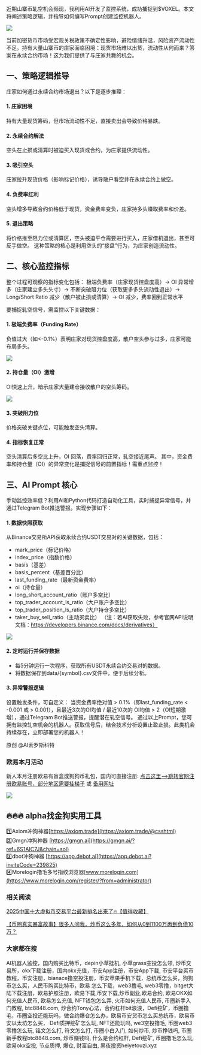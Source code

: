近期山寨币轧空机会频现，我利用AI开发了监控系统，成功捕捉到$VOXEL。本文将阐述策略逻辑，并指导如何编写Prompt创建监控机器人。

[![](https://307e939.webp.li/20250420182344907.png)](https://btc8848.com/top-10-exchanges)

当前加密货币市场受宏观关税政策不确定性影响，避险情绪升温，风险资产流动性不足。持有大量山寨币的庄家面临困境：现货市场难以出货，流动性从何而来？答案在永续合约市场！这为我们提供了与庄家共舞的机会。

## 一、策略逻辑推导
庄家如何通过永续合约市场退出？以下是逐步推理：

#### 1. 庄家困境
持有大量现货筹码，但市场流动性不足，直接卖出会导致价格暴跌。

#### 2. 永续合约解法
空头在止损或清算时被迫买入现货或合约，为庄家提供流动性。

#### 3. 吸引空头
庄家拉升现货价格（影响标记价格），诱导散户看空并在永续合约上做空。

#### 4. 负费率红利
空头增多导致合约价格低于现货，资金费率变负，庄家持多头赚取费率和价差。

#### 5. 退出策略
将价格推至阻力位或清算区，空头被迫平仓需要进行买入，庄家借机退出，甚至可反手做空。
这种策略的核心是利用空头的“接盘”行为，为庄家创造流动性。

## 二、核心监控指标
整个过程可观察的指标变化包括：
极端负费率（庄家现货控盘度高）-> OI 异常增多（庄家建立多头头寸）-> 不断突破阻力位（获取更多多头流动性退出）-> Long/Short Ratio 减少（散户被止损或清算）-> OI 减少，费率回到正常水平

要捕捉轧空信号，需监控以下关键数据：
#### 1. 极端负费率（Funding Rate）
负值过大（如<-0.1%）表明庄家对现货控盘度高，散户空头参与过多，庄家可能布局多头。

[![](https://307e939.webp.li/20250420182523801.png)](https://btc8848.com/top-10-exchanges)

#### 2. 持仓量（OI）激增
OI快速上升，暗示庄家大量建仓接收散户的空头筹码。

[![](https://307e939.webp.li/20250420182600965.png)](https://btc8848.com/top-10-exchanges)

#### 3. 突破阻力位
价格突破关键点位，可能触发空头清算。

#### 4. 指标恢复正常
空头清算后多空比上升，OI 回落，费率回归正常，轧空接近尾声。
其中，资金费率和持仓量（OI）的异常变化是捕捉信号的前置指标！需重点监控！

## 三、AI Prompt 核心
手动监控效率低？利用AI和Python代码打造自动化工具，实时捕捉异常信号，并通过Telegram Bot推送警报。实现步骤如下：

#### 1. 数据快照获取
从Binance交易所API获取永续合约USDT交易对的关键数据，包括：
- mark_price（标记价格）
- index_price（指数价格）
- basis（基差）
- basis_percent（基差百分比）
- last_funding_rate（最新资金费率）
- oi（持仓量）
- long_short_account_ratio（账户多空比）
- top_trader_account_ls_ratio（大户账户多空比）
- top_trader_position_ls_ratio（大户持仓多空比）
- taker_buy_sell_ratio（主动买卖比）
（注：若AI获取失败，参考官网API说明文档：https://developers.binance.com/docs/derivatives）

[![](https://307e939.webp.li/20250420182703452.png)](https://btc8848.com/top-10-exchanges)

#### 2. 定时运行并保存数据
- 每5分钟运行一次程序，获取所有USDT永续合约交易对的数据。
- 将数据保存到data/{symbol}.csv文件中，便于后续分析。

#### 3. 异常警报逻辑
设置触发条件，可自定义：
当资金费率绝对值 > 0.1%（即last_funding_rate < -0.001 或 > 0.001），且最近3次的OI均值 / 最近10次的 OI均值 > 2（OI短期激增），通过Telegram Bot推送警报，提醒潜在轧空信号。
通过以上Prompt，您可拥有监控轧空机会的机器人。获取信号后，结合技术分析设置止盈止损。此类机会持续存在，立即部署您的机器人！

原创 @AI索罗斯科特

### 欧易本月活动
新人本月注册欧易有盲盒或狗狗币礼包，国内可直接注册: [点击这里–>跳转官网注册欧易账号，部分地区需要挂梯子](https://www.okx.com/zh-hans/join/74873351) 或 [备用网址](https://www.chouyi.world/zh-hans/join/18639032)

[![](https://fe095ec.webp.li/top-10-exchanges-001.jpg)](https://www.chouyi.world/zh-hans/join/18639032)

## 🔥🔥🔥 alpha找金狗实用工具
1️⃣Axiom冲狗神器[https://axiom.trade](https://axiom.trade/@csshtml)  
2️⃣Gmgn冲狗神器 [https://gmgn.ai](https://gmgn.ai/?ref=6S1AIC7J&chain=sol)  
3️⃣dbot冲狗神器 [https://app.debot.ai](https://app.debot.ai?inviteCode=239825)  
4️⃣Morelogin撸毛多号指纹浏览器[www.morelogin.com](https://www.morelogin.com/register/?from=administrator)  

### 相关阅读
[2025中国十大虚拟币交易平台最新排名出来了🔥【值得收藏】](https://btc8848.com/top-10-exchanges/)

[【币圈真实暴富故事】很多人问我，炒币这么多年，如何从0到1100万再到负债10万？](https://heiyetouzi.xyz/biquanstory001/)

### 大家都在搜
AI机器人监控，国内购买比特币，depin小草挂机, 小草grass空投怎么领, 炒币交易所，okx下载注册，国内okx充值，币安App注册，币安App下载, 币安平台买币教程，币安注册，bianace撸空投注册，币安苹果手机下载，总统币怎么买，狗狗币怎么买，人民币购买比特币，欧易 怎么下载，web3撸毛, web3零撸，bitget大陆下载注册，欧易护照注册，欧易下载,币安下载,炒币副业,欧易合约, 欧易OKX如何充值人民币, 欧易怎么充值, NFT钱包怎么弄, 火币如何充值人民币, 币圈新手入门教程, btc8848.com, 炒合约Tony心法，合约杠杆bit浪浪，Defi挖矿，币圈撸毛，币圈空投还能玩吗，做合约爆仓怎么办，欧易币安货币怎么买总统币，欧易币安以太坊怎么买， Defi质押挖矿怎么玩, NFT还能玩吗, we3空投撸毛, 币圈web3零撸怎么玩, 铭文怎么打, 符文怎么打, 币圈小白入门, 如何炒币, 炒币挣钱吗, 币圈新手教程btc8848.com, 炒币赚钱吗, 什么是合约杠杆, Defi挖矿, 币圈撸毛怎么玩, 欧易okx空投, 节点质押, 爆仓, 财富自由, 黑夜投资heiyetouzi.xyz
